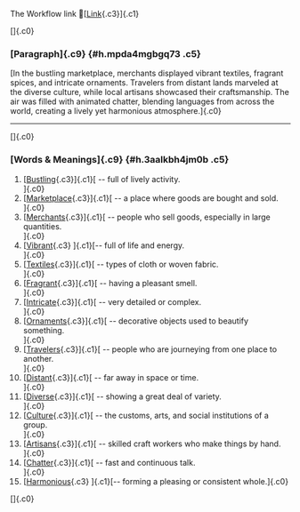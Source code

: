 The Workflow link
👏[[Link](https://www.google.com/url?q=http://www.google.com&sa=D&source=editors&ust=1760433999905336&usg=AOvVaw0WfRfL325MXmoHv6kcuE42){.c3}]{.c1}

[]{.c0}

### [Paragraph]{.c9} {#h.mpda4mgbgq73 .c5}

[In the bustling marketplace, merchants displayed vibrant textiles,
fragrant spices, and intricate ornaments. Travelers from distant lands
marveled at the diverse culture, while local artisans showcased their
craftsmanship. The air was filled with animated chatter, blending
languages from across the world, creating a lively yet harmonious
atmosphere.]{.c0}

------------------------------------------------------------------------

[]{.c0}

### [Words & Meanings]{.c9} {#h.3aalkbh4jm0b .c5}

1.  [[Bustling](https://www.google.com/url?q=http://www.google.com&sa=D&source=editors&ust=1760433999905949&usg=AOvVaw2tu30xfNKNAMGzr65Ryxnw){.c3}]{.c1}[ --
    full of lively activity.\
    ]{.c0}
2.  [[Marketplace](https://www.google.com/url?q=http://www.google.com&sa=D&source=editors&ust=1760433999906126&usg=AOvVaw2gjzkeMeLt6klnszEVZi5t){.c3}]{.c1}[ --
    a place where goods are bought and sold.\
    ]{.c0}
3.  [[Merchants](https://www.google.com/url?q=http://www.google.com&sa=D&source=editors&ust=1760433999906248&usg=AOvVaw2gEFW-jcCB2J9wsMeWOwul){.c3}]{.c1}[ --
    people who sell goods, especially in large quantities.\
    ]{.c0}
4.  [[Vibrant](https://www.google.com/url?q=http://www.google.com&sa=D&source=editors&ust=1760433999906375&usg=AOvVaw303dBoHEAjq8TjHhOu4Jxe){.c3}
    ]{.c1}[-- full of life and energy.\
    ]{.c0}
5.  [[Textiles](https://www.google.com/url?q=http://www.google.com&sa=D&source=editors&ust=1760433999906482&usg=AOvVaw3iFpC-WkQdInN83_-jmoRx){.c3}]{.c1}[ --
    types of cloth or woven fabric.\
    ]{.c0}
6.  [[Fragrant](https://www.google.com/url?q=http://www.google.com&sa=D&source=editors&ust=1760433999906606&usg=AOvVaw001IpBl8SX360ii6wvS0cj){.c3}]{.c1}[ --
    having a pleasant smell.\
    ]{.c0}
7.  [[Intricate](https://www.google.com/url?q=http://www.google.com&sa=D&source=editors&ust=1760433999906713&usg=AOvVaw2_u5jQkcWH-GMzkeoaLmr9){.c3}]{.c1}[ --
    very detailed or complex.\
    ]{.c0}
8.  [[Ornaments](https://www.google.com/url?q=http://www.google.com&sa=D&source=editors&ust=1760433999906833&usg=AOvVaw0aFv6mlDY01ZMJ9z3R2XUP){.c3}]{.c1}[ --
    decorative objects used to beautify something.\
    ]{.c0}
9.  [[Travelers](https://www.google.com/url?q=http://www.google.com&sa=D&source=editors&ust=1760433999906952&usg=AOvVaw12L2WVzE9qlUFPmjoSTlXh){.c3}]{.c1}[ --
    people who are journeying from one place to another.\
    ]{.c0}
10. [[Distant](https://www.google.com/url?q=http://www.google.com&sa=D&source=editors&ust=1760433999907085&usg=AOvVaw2QXFt6Qv0TDFwNoa-VDk-C){.c3}]{.c1}[ --
    far away in space or time.\
    ]{.c0}
11. [[Diverse](https://www.google.com/url?q=http://www.google.com&sa=D&source=editors&ust=1760433999907191&usg=AOvVaw19SnC6uj1g3JN_iIJVlve2){.c3}]{.c1}[ --
    showing a great deal of variety.\
    ]{.c0}
12. [[Culture](https://www.google.com/url?q=http://www.google.com&sa=D&source=editors&ust=1760433999907299&usg=AOvVaw370Mt86lu2gR0cTOCM2j2y){.c3}]{.c1}[ --
    the customs, arts, and social institutions of a group.\
    ]{.c0}
13. [[Artisans](https://www.google.com/url?q=http://www.google.com&sa=D&source=editors&ust=1760433999907430&usg=AOvVaw1dlIJsKyJLG8LXlNOEswAZ){.c3}]{.c1}[ --
    skilled craft workers who make things by hand.\
    ]{.c0}
14. [[Chatter](https://www.google.com/url?q=http://www.google.com&sa=D&source=editors&ust=1760433999907551&usg=AOvVaw145kvRpF_S5HcFS15npfXG){.c3}]{.c1}[ --
    fast and continuous talk.\
    ]{.c0}
15. [[Harmonious](https://www.google.com/url?q=http://www.google.com&sa=D&source=editors&ust=1760433999907657&usg=AOvVaw0NLgj_7Mebj9T0Zm3FqSmk){.c3}
    ]{.c1}[-- forming a pleasing or consistent whole.]{.c0}

[]{.c0}
